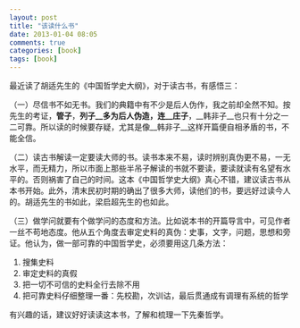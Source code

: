 ```yaml
---
layout: post
title: "该读什么书"
date: 2013-01-04 08:05
comments: true
categories: [book]
tags: [book]
---
```


最近读了胡适先生的《中国哲学史大纲》，对于读古书，有感悟三：

（一）尽信书不如无书。我们的典籍中有不少是后人伪作，我之前却全然不知。按先生的考证，__管子__，__列子__多为后人伪造，连__庄子__，__韩非子__也只有十分之一二可靠。所以读的时候要存疑，尤其是像__韩非子__这样开篇便自相矛盾的书，不能全信。

（二）读古书解读一定要读大师的书。读书本来不易，读时辨别真伪更不易，一无水平，而无精力，所以市面上那些半吊子解读的书就不要读，要读就读有名望有水平的。否则祸害了自己的时间。这本《中国哲学史大纲》真心不错，建议读古书从本书开始。此外，清末民初时期的确出了很多大师，读他们的书，要远好过读今人的。胡适先生的书如此，梁启超先生的也如此。

（三）做学问就要有个做学问的态度和方法。比如说本书的开篇导言中，可见作者一丝不苟地态度。他从五个角度去审定史料的真伪：史事，文字，问题，思想和旁证。他认为，做一部可靠的中国哲学史，必须要用这几条方法：

1. 搜集史料
1. 审定史料的真假
1. 把一切不可信的史料全行去除不用
1. 把可靠史料仔细整理一番：先校勘，次训诂，最后贯通成有调理有系统的哲学

有兴趣的话，建议好好读读这本书，了解和梳理一下先秦哲学。
